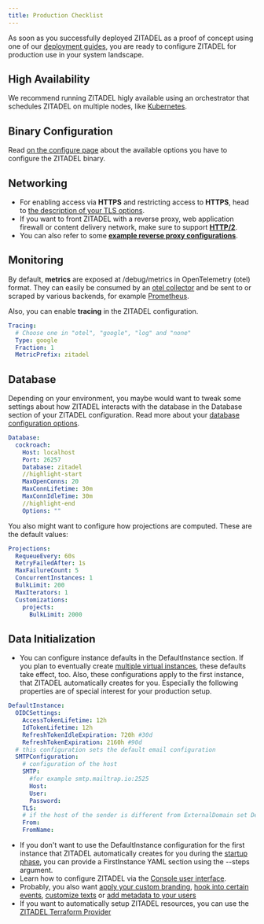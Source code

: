 ```yaml
---
title: Production Checklist
---
```


As soon as you successfully deployed ZITADEL as a proof of concept using one of our [deployment guides](/docs/guides/deploy/overview),
you are ready to configure ZITADEL for production use in your system landscape.

## High Availability

We recommend running ZITADEL higly available using an orchestrator that schedules ZITADEL on multiple nodes, like [Kubernetes](/docs/guides/deploy/kubernetes).

## Binary Configuration

Read [on the configure page](/docs/guides/manage/self-hosted/configure) about the available options you have to configure the ZITADEL binary.

## Networking

- For enabling access via **HTTPS** and restricting access to **HTTPS**, head to [the description of your TLS options](/docs/guides/manage/self-hosted/tls_modes).
- If you want to front ZITADEL with a reverse proxy, web application firewall or content delivery network, make sure to support **[HTTP/2](/docs/guides/manage/self-hosted/http2)**.
- You can also refer to some **[example reverse proxy configurations](/docs/guides/manage/self-hosted/reverseproxy/reverse_proxy)**.

## Monitoring

By default, **metrics** are exposed at /debug/metrics in OpenTelemetry (otel) format.
They can easily be consumed by an [otel collector](https://opentelemetry.io/docs/collector/) and be sent to or scraped by various backends,
for example [Prometheus](https://github.com/open-telemetry/opentelemetry-collector-contrib/tree/main/exporter/prometheusexporter).

Also, you can enable **tracing** in the ZITADEL configuration.

```yaml
Tracing:
  # Choose one in "otel", "google", "log" and "none"
  Type: google
  Fraction: 1
  MetricPrefix: zitadel
```

## Database

Depending on your environment, you maybe would want to tweak some settings about how ZITADEL interacts with the database in the Database section of your ZITADEL configuration. Read more about your [database configuration options](/docs/guides/manage/self-hosted/database).

```yaml
Database:
  cockroach:
    Host: localhost
    Port: 26257
    Database: zitadel
    //highlight-start
    MaxOpenConns: 20
    MaxConnLifetime: 30m
    MaxConnIdleTime: 30m
    //highlight-end
    Options: ""
```

You also might want to configure how projections are computed. These are the default values:

```yaml
Projections:
  RequeueEvery: 60s
  RetryFailedAfter: 1s
  MaxFailureCount: 5
  ConcurrentInstances: 1
  BulkLimit: 200
  MaxIterators: 1
  Customizations:
    projects:
      BulkLimit: 2000
```

## Data Initialization

- You can configure instance defaults in the DefaultInstance section.
  If you plan to eventually create [multiple virtual instances](/docs/concepts/structure/instance#multiple-virtual-instances), these defaults take effect, too.
  Also, these configurations apply to the first instance, that ZITADEL automatically creates for you.
  Especially the following properties are of special interest for your production setup.

```yaml
DefaultInstance:
  OIDCSettings:
    AccessTokenLifetime: 12h
    IdTokenLifetime: 12h
    RefreshTokenIdleExpiration: 720h #30d
    RefreshTokenExpiration: 2160h #90d
  # this configuration sets the default email configuration
  SMTPConfiguration:
    # configuration of the host
    SMTP:
      #for example smtp.mailtrap.io:2525
      Host:
      User:
      Password:
    TLS:
    # if the host of the sender is different from ExternalDomain set DefaultInstance.DomainPolicy.SMTPSenderAddressMatchesInstanceDomain to false
    From:
    FromName:
```

- If you don't want to use the DefaultInstance configuration for the first instance that ZITADEL automatically creates for you during the [startup phase](/docs/guides/manage/self-hosted/configure#database-initialization), you can provide a FirstInstance YAML section using the --steps argument.
- Learn how to configure ZITADEL via the [Console user interface](/docs/guides/manage/console/overview).
- Probably, you also want [apply your custom branding](/docs/guides/manage/customize/branding), [hook into certain events](/docs/guides/manage/customize/behavior), [customize texts](/docs/guides/manage/customize/texts) or [add metadata to your users](/docs/guides/manage/customize/user-metadata)
- If you want to automatically setup ZITADEL resources, you can use the [ZITADEL Terraform Provider](/docs/guides/manage/terraform/basics)
